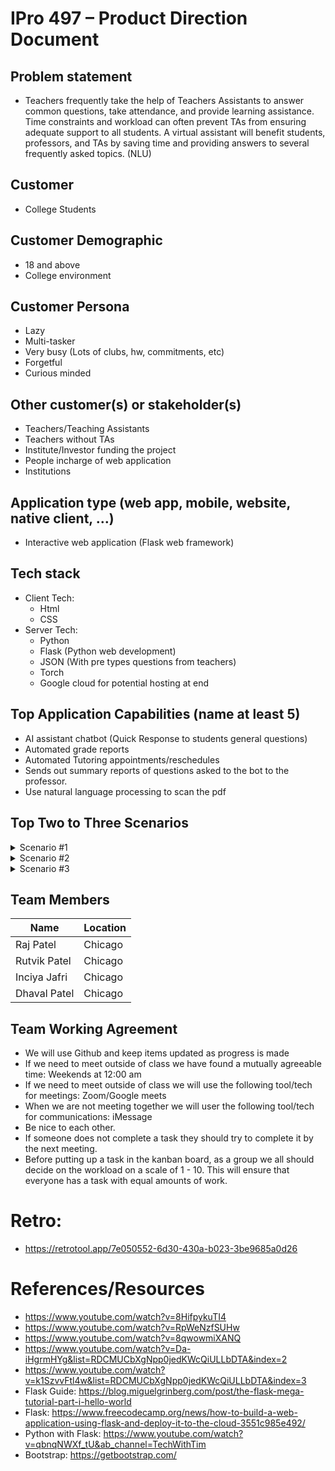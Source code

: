 # IPro 497 – Product Direction Document

## Problem statement
* Teachers frequently take the help of Teachers Assistants to answer common questions, take attendance, and provide learning assistance. Time constraints and workload can often prevent TAs from ensuring adequate support to all students. A virtual assistant will benefit students, professors, and TAs by saving time and providing answers to several frequently asked topics. (NLU)

## Customer
* College Students

## Customer Demographic
* 18 and above
* College environment

## Customer Persona
* Lazy
* Multi-tasker 
* Very busy (Lots of clubs, hw, commitments, etc)
* Forgetful 
* Curious minded

## Other customer(s) or stakeholder(s)
* Teachers/Teaching Assistants
* Teachers without TAs
* Institute/Investor funding the project
* People incharge of web application
* Institutions

## Application type (web app, mobile, website, native client, …)
* Interactive web application (Flask web framework)

## Tech stack 
* Client Tech:
  * Html
  * CSS
* Server Tech:
  * Python
  * Flask (Python web development)
  * JSON (With pre types questions from teachers)
  * Torch
  * Google cloud for potential hosting at end

## Top Application Capabilities (name at least 5)
* AI assistant chatbot (Quick Response to students general questions)
* Automated grade reports
* Automated Tutoring appointments/reschedules
* Sends out summary reports of questions asked to the bot to the professor.
* Use natural language processing to scan the pdf 

## Top Two to Three Scenarios

<details>
           <summary>Scenario #1</summary>
           <p>Mike is having difficulties in his physics class. He gets very confused about the material and tries to reach out to the TA. The TA is overloaded with questions and Mike receives an email from the TA saying that she will respond to all emails as soon as she can. He does not hear back from the TA for 2 days and decides to use the AI TA chat bot to help him understand the material in physics.</p>
         </details>


<details>
           <summary>Scenario #2</summary>
           <p>John has missed a couple of lectures due to covid and now he has fallen back in his course. He also hasn’t had time to attend TA office hours due to having other online classes during that time. So, this allows him to use the AI TA chat bot to get caught up with all questions he needs answered.</p>
         </details>


<details>
           <summary>Scenario #3</summary>
           <p>Professor Wick is feeling a bit sick and needs time off from work. AI assistant chabot can use NLP to scan the document that the professor has uploaded. This will allow an AI assistant to cover the missing lecture that the student may have missed. </p>
         </details>



## Team Members

Name          |  Location  |  
------------- | ---------- | 
Raj Patel     |  Chicago   |
Rutvik Patel  |  Chicago   |
Inciya Jafri  |  Chicago   |
Dhaval Patel  |  Chicago   |


## Team Working Agreement

* We will use Github and keep items updated as progress is made
* If we need to meet outside of class we have found a mutually agreeable time: Weekends at 12:00 am
* If we need to meet outside of class we will use the following tool/tech for meetings: Zoom/Google meets
* When we are not meeting together we will user the following tool/tech for communications: iMessage 
* Be nice to each other.
* If someone does not complete a task they should try to complete it by the next meeting.
* Before putting up a task in the kanban board, as a group we all should decide on the workload on a scale of 1 - 10. This will ensure that everyone has a task with equal amounts of work.

# Retro:
* https://retrotool.app/7e050552-6d30-430a-b023-3be9685a0d26

# References/Resources
* https://www.youtube.com/watch?v=8HifpykuTI4
* https://www.youtube.com/watch?v=RpWeNzfSUHw
* https://www.youtube.com/watch?v=8qwowmiXANQ
* https://www.youtube.com/watch?v=Da-iHgrmHYg&list=RDCMUCbXgNpp0jedKWcQiULLbDTA&index=2
* https://www.youtube.com/watch?v=k1SzvvFtl4w&list=RDCMUCbXgNpp0jedKWcQiULLbDTA&index=3
* Flask Guide: https://blog.miguelgrinberg.com/post/the-flask-mega-tutorial-part-i-hello-world
* Flask: https://www.freecodecamp.org/news/how-to-build-a-web-application-using-flask-and-deploy-it-to-the-cloud-3551c985e492/
* Python with Flask: https://www.youtube.com/watch?v=qbnqNWXf_tU&ab_channel=TechWithTim
* Bootstrap: https://getbootstrap.com/
